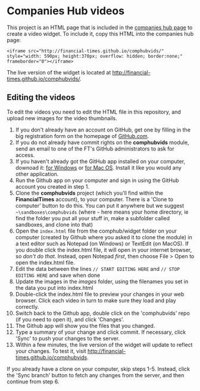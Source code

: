 # Companies Hub videos

This project is an HTML page that is included in the [companies hub page](http://markets.ft.com/research/Markets/Company-Content) to create a video widget.  To include it, copy this HTML into the companies hub page:

    <iframe src="http://financial-times.github.io/comphubvids/" style="width: 590px; height:370px; overflow: hidden; border:none;" frameborder="0"></iframe>

The live version of the widget is located at http://financial-times.github.io/comphubvids/.

## Editing the videos

To edit the videos you need to edit the HTML file in this repository, and upload new images for the video thumbnails.

1. If you don't already have an account on GitHub, get one by filling in the big registration form on the homepage of [GitHub.com](http://github.com).
2. If you do not already have commit rights on the **comphubvids** module, send an email to one of the FT's GitHub administrators to ask for access.
3. If you haven't already got the GitHub app installed on your computer, downoad it: [for Windows](http://windows.github.com/) or [for Mac OS](http://mac.github.com/).  Install it like you would any other application.
4. Run the Github app on your computer and sign in using the GitHub account you created in step 1.
5. Clone the **comphubvids** project (which you'll find within the **FinancialTimes** account), to your computer.  There is a 'Clone to computer' button to do this.  You can put it anywhere but we suggest `~\sandboxes\comphubvids` (where `~` here means your home directory, ie find the folder you put all your stuff in, make a subfolder called sandboxes, and clone into that)
6. Open the `index.html` file from the comphub/widget folder on your computer (created by Github where you asked it to clone the module) in a text editor such as Notepad (on Windows) or TextEdit (on MacOS).  If you double click the index.html file, it will open in your internet browser, so *don't do that*.  Instead, open Notepad *first*, then choose File > Open to open the index.html file.
7. Edit the data between the lines `// START EDITING HERE` and `// STOP EDITING HERE` and save when done
8. Update the images in the *images* folder, using the filenames you set in the data you put into index.html
9. Double-click the index.html file to preview your changes in your web browser.  Click each video in turn to make sure they load and play correctly.
10. Switch back to the Github app, double click on the 'comphubvids' repo (if you need to open it), and click 'Changes'.
11. The Github app will show you the files that you changed.
12. Type a summary of your change and click commit.  If necessary, click 'Sync' to push your changes to the server.
13. Within a few minutes, the live version of the widget will update to reflect your changes.  To test it, visit http://financial-times.github.io/comphubvids.

If you already have a clone on your computer, skip steps 1-5.  Instead, click the 'Sync branch' button to fetch any changes from the server, and then continue from step 6.

